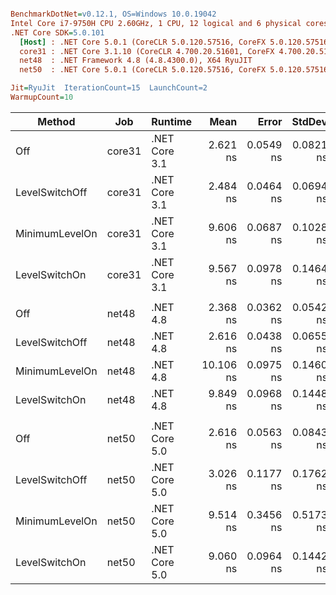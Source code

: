 ``` ini

BenchmarkDotNet=v0.12.1, OS=Windows 10.0.19042
Intel Core i7-9750H CPU 2.60GHz, 1 CPU, 12 logical and 6 physical cores
.NET Core SDK=5.0.101
  [Host] : .NET Core 5.0.1 (CoreCLR 5.0.120.57516, CoreFX 5.0.120.57516), X64 RyuJIT
  core31 : .NET Core 3.1.10 (CoreCLR 4.700.20.51601, CoreFX 4.700.20.51901), X64 RyuJIT
  net48  : .NET Framework 4.8 (4.8.4300.0), X64 RyuJIT
  net50  : .NET Core 5.0.1 (CoreCLR 5.0.120.57516, CoreFX 5.0.120.57516), X64 RyuJIT

Jit=RyuJit  IterationCount=15  LaunchCount=2  
WarmupCount=10  

```
|         Method |    Job |       Runtime |      Mean |     Error |    StdDev | Ratio | RatioSD |
|--------------- |------- |-------------- |----------:|----------:|----------:|------:|--------:|
|            Off | core31 | .NET Core 3.1 |  2.621 ns | 0.0549 ns | 0.0821 ns |  1.00 |    0.00 |
| LevelSwitchOff | core31 | .NET Core 3.1 |  2.484 ns | 0.0464 ns | 0.0694 ns |  0.95 |    0.04 |
| MinimumLevelOn | core31 | .NET Core 3.1 |  9.606 ns | 0.0687 ns | 0.1028 ns |  3.67 |    0.12 |
|  LevelSwitchOn | core31 | .NET Core 3.1 |  9.567 ns | 0.0978 ns | 0.1464 ns |  3.65 |    0.13 |
|                |        |               |           |           |           |       |         |
|            Off |  net48 |      .NET 4.8 |  2.368 ns | 0.0362 ns | 0.0542 ns |  1.00 |    0.00 |
| LevelSwitchOff |  net48 |      .NET 4.8 |  2.616 ns | 0.0438 ns | 0.0655 ns |  1.11 |    0.03 |
| MinimumLevelOn |  net48 |      .NET 4.8 | 10.106 ns | 0.0975 ns | 0.1460 ns |  4.27 |    0.11 |
|  LevelSwitchOn |  net48 |      .NET 4.8 |  9.849 ns | 0.0968 ns | 0.1448 ns |  4.16 |    0.11 |
|                |        |               |           |           |           |       |         |
|            Off |  net50 | .NET Core 5.0 |  2.616 ns | 0.0563 ns | 0.0843 ns |  1.00 |    0.00 |
| LevelSwitchOff |  net50 | .NET Core 5.0 |  3.026 ns | 0.1177 ns | 0.1762 ns |  1.16 |    0.08 |
| MinimumLevelOn |  net50 | .NET Core 5.0 |  9.514 ns | 0.3456 ns | 0.5173 ns |  3.64 |    0.23 |
|  LevelSwitchOn |  net50 | .NET Core 5.0 |  9.060 ns | 0.0964 ns | 0.1442 ns |  3.47 |    0.13 |
